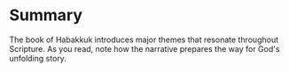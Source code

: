 # Summary

The book of Habakkuk introduces major themes that resonate throughout Scripture. As you read, note how the narrative prepares the way for God's unfolding story.

